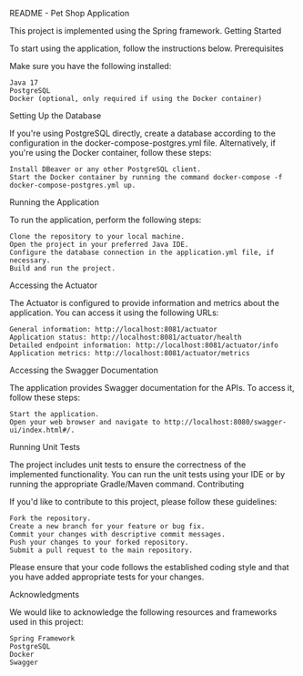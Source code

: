 README - Pet Shop Application

This project is implemented using the Spring framework.
Getting Started

To start using the application, follow the instructions below.
Prerequisites

Make sure you have the following installed:

    Java 17
    PostgreSQL
    Docker (optional, only required if using the Docker container)

Setting Up the Database

If you're using PostgreSQL directly, create a database according to the configuration in the docker-compose-postgres.yml file. Alternatively, if you're using the Docker container, follow these steps:

    Install DBeaver or any other PostgreSQL client.
    Start the Docker container by running the command docker-compose -f docker-compose-postgres.yml up.

Running the Application

To run the application, perform the following steps:

    Clone the repository to your local machine.
    Open the project in your preferred Java IDE.
    Configure the database connection in the application.yml file, if necessary.
    Build and run the project.

Accessing the Actuator

The Actuator is configured to provide information and metrics about the application. You can access it using the following URLs:

    General information: http://localhost:8081/actuator
    Application status: http://localhost:8081/actuator/health
    Detailed endpoint information: http://localhost:8081/actuator/info
    Application metrics: http://localhost:8081/actuator/metrics

Accessing the Swagger Documentation

The application provides Swagger documentation for the APIs. To access it, follow these steps:

    Start the application.
    Open your web browser and navigate to http://localhost:8080/swagger-ui/index.html#/.

Running Unit Tests

The project includes unit tests to ensure the correctness of the implemented functionality. You can run the unit tests using your IDE or by running the appropriate Gradle/Maven command.
Contributing

If you'd like to contribute to this project, please follow these guidelines:

    Fork the repository.
    Create a new branch for your feature or bug fix.
    Commit your changes with descriptive commit messages.
    Push your changes to your forked repository.
    Submit a pull request to the main repository.

Please ensure that your code follows the established coding style and that you have added appropriate tests for your changes.

Acknowledgments

We would like to acknowledge the following resources and frameworks used in this project:

    Spring Framework
    PostgreSQL
    Docker
    Swagger
